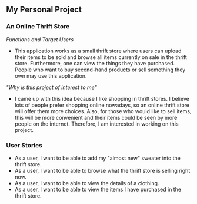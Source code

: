 ## My Personal Project

### An Online Thrift Store


 *Functions and Target Users*
- This application works as a small thrift store where users can upload their items to be sold and browse all items 
currently on sale in the thrift store. Furthermore, one can view the things they have purchased. People who want to buy
second-hand products or sell something they own may use this application.


*"Why is this project of interest to me"*
- I came up with this idea because I like shopping in thrift stores. I believe lots of people prefer shopping online 
nowadays, so an online thrift store will offer them more choices. Also, for those who would like to sell items, this 
will be more convenient and their items could be seen by more people on the internet. Therefore, I am interested in
working on this project.

### User Stories
- As a user, I want to be able to add my "almost new" sweater into the thrift store.
- As a user, I want to be able to browse what the thrift store is selling right now.
- As a user, I want to be able to view the details of a clothing.
- As a user, I want to be able to view the items I have purchased in the thrift store.

